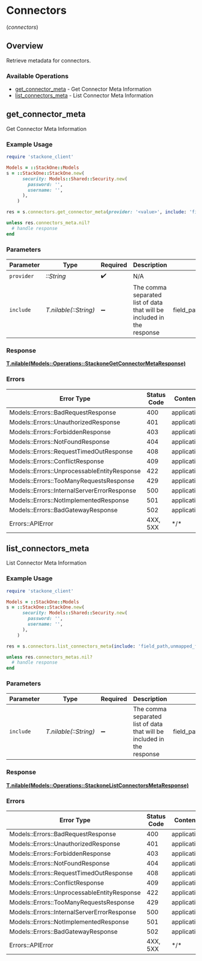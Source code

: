 # Connectors
(*connectors*)

## Overview

Retrieve metadata for connectors.

### Available Operations

* [get_connector_meta](#get_connector_meta) - Get Connector Meta Information
* [list_connectors_meta](#list_connectors_meta) - List Connector Meta Information

## get_connector_meta

Get Connector Meta Information

### Example Usage

<!-- UsageSnippet language="ruby" operationID="stackone_get_connector_meta" method="get" path="/connectors/meta/{provider}" -->
```ruby
require 'stackone_client'

Models = ::StackOne::Models
s = ::StackOne::StackOne.new(
      security: Models::Shared::Security.new(
        password: '',
        username: '',
      ),
    )

res = s.connectors.get_connector_meta(provider: '<value>', include: 'field_path,unmapped_fields,resources,inactive,webhooks,static_fields')

unless res.connectors_meta.nil?
  # handle response
end

```

### Parameters

| Parameter                                                              | Type                                                                   | Required                                                               | Description                                                            | Example                                                                |
| ---------------------------------------------------------------------- | ---------------------------------------------------------------------- | ---------------------------------------------------------------------- | ---------------------------------------------------------------------- | ---------------------------------------------------------------------- |
| `provider`                                                             | *::String*                                                             | :heavy_check_mark:                                                     | N/A                                                                    |                                                                        |
| `include`                                                              | *T.nilable(::String)*                                                  | :heavy_minus_sign:                                                     | The comma separated list of data that will be included in the response | field_path,unmapped_fields,resources,inactive,webhooks,static_fields   |

### Response

**[T.nilable(Models::Operations::StackoneGetConnectorMetaResponse)](../../models/operations/stackonegetconnectormetaresponse.md)**

### Errors

| Error Type                                  | Status Code                                 | Content Type                                |
| ------------------------------------------- | ------------------------------------------- | ------------------------------------------- |
| Models::Errors::BadRequestResponse          | 400                                         | application/json                            |
| Models::Errors::UnauthorizedResponse        | 401                                         | application/json                            |
| Models::Errors::ForbiddenResponse           | 403                                         | application/json                            |
| Models::Errors::NotFoundResponse            | 404                                         | application/json                            |
| Models::Errors::RequestTimedOutResponse     | 408                                         | application/json                            |
| Models::Errors::ConflictResponse            | 409                                         | application/json                            |
| Models::Errors::UnprocessableEntityResponse | 422                                         | application/json                            |
| Models::Errors::TooManyRequestsResponse     | 429                                         | application/json                            |
| Models::Errors::InternalServerErrorResponse | 500                                         | application/json                            |
| Models::Errors::NotImplementedResponse      | 501                                         | application/json                            |
| Models::Errors::BadGatewayResponse          | 502                                         | application/json                            |
| Errors::APIError                            | 4XX, 5XX                                    | \*/\*                                       |

## list_connectors_meta

List Connector Meta Information

### Example Usage

<!-- UsageSnippet language="ruby" operationID="stackone_list_connectors_meta" method="get" path="/connectors/meta" -->
```ruby
require 'stackone_client'

Models = ::StackOne::Models
s = ::StackOne::StackOne.new(
      security: Models::Shared::Security.new(
        password: '',
        username: '',
      ),
    )

res = s.connectors.list_connectors_meta(include: 'field_path,unmapped_fields,resources,inactive,webhooks,static_fields')

unless res.connectors_metas.nil?
  # handle response
end

```

### Parameters

| Parameter                                                              | Type                                                                   | Required                                                               | Description                                                            | Example                                                                |
| ---------------------------------------------------------------------- | ---------------------------------------------------------------------- | ---------------------------------------------------------------------- | ---------------------------------------------------------------------- | ---------------------------------------------------------------------- |
| `include`                                                              | *T.nilable(::String)*                                                  | :heavy_minus_sign:                                                     | The comma separated list of data that will be included in the response | field_path,unmapped_fields,resources,inactive,webhooks,static_fields   |

### Response

**[T.nilable(Models::Operations::StackoneListConnectorsMetaResponse)](../../models/operations/stackonelistconnectorsmetaresponse.md)**

### Errors

| Error Type                                  | Status Code                                 | Content Type                                |
| ------------------------------------------- | ------------------------------------------- | ------------------------------------------- |
| Models::Errors::BadRequestResponse          | 400                                         | application/json                            |
| Models::Errors::UnauthorizedResponse        | 401                                         | application/json                            |
| Models::Errors::ForbiddenResponse           | 403                                         | application/json                            |
| Models::Errors::NotFoundResponse            | 404                                         | application/json                            |
| Models::Errors::RequestTimedOutResponse     | 408                                         | application/json                            |
| Models::Errors::ConflictResponse            | 409                                         | application/json                            |
| Models::Errors::UnprocessableEntityResponse | 422                                         | application/json                            |
| Models::Errors::TooManyRequestsResponse     | 429                                         | application/json                            |
| Models::Errors::InternalServerErrorResponse | 500                                         | application/json                            |
| Models::Errors::NotImplementedResponse      | 501                                         | application/json                            |
| Models::Errors::BadGatewayResponse          | 502                                         | application/json                            |
| Errors::APIError                            | 4XX, 5XX                                    | \*/\*                                       |
